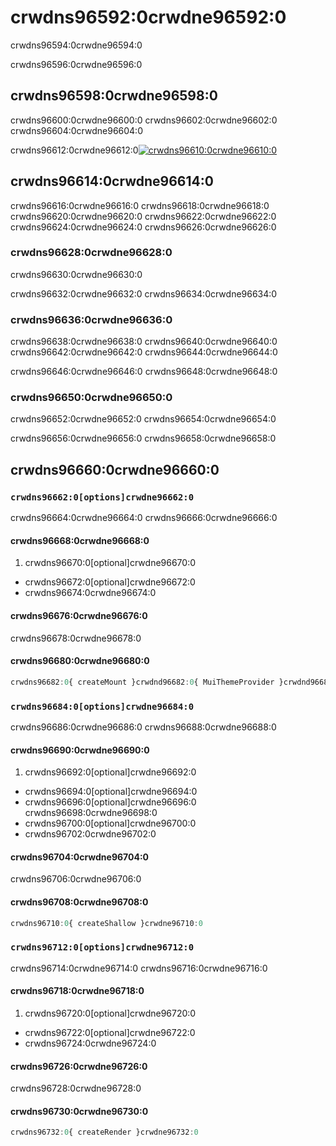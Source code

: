 # crwdns96592:0crwdne96592:0

<p class="description">crwdns96594:0crwdne96594:0</p>

crwdns96596:0crwdne96596:0

## crwdns96598:0crwdne96598:0

crwdns96600:0crwdne96600:0 crwdns96602:0crwdne96602:0 crwdns96604:0crwdne96604:0

crwdns96612:0crwdne96612:0[![crwdns96610:0crwdne96610:0](crwdns96608:0crwdne96608:0)](crwdns96606:0crwdne96606:0)

## crwdns96614:0crwdne96614:0

crwdns96616:0crwdne96616:0 crwdns96618:0crwdne96618:0 crwdns96620:0crwdne96620:0 crwdns96622:0crwdne96622:0 crwdns96624:0crwdne96624:0 crwdns96626:0crwdne96626:0

### crwdns96628:0crwdne96628:0

crwdns96630:0crwdne96630:0

crwdns96632:0crwdne96632:0 crwdns96634:0crwdne96634:0

### crwdns96636:0crwdne96636:0

crwdns96638:0crwdne96638:0 crwdns96640:0crwdne96640:0 crwdns96642:0crwdne96642:0 crwdns96644:0crwdne96644:0

crwdns96646:0crwdne96646:0 crwdns96648:0crwdne96648:0

### crwdns96650:0crwdne96650:0

crwdns96652:0crwdne96652:0 crwdns96654:0crwdne96654:0

crwdns96656:0crwdne96656:0 crwdns96658:0crwdne96658:0

## crwdns96660:0crwdne96660:0

### `crwdns96662:0[options]crwdne96662:0`

crwdns96664:0crwdne96664:0 crwdns96666:0crwdne96666:0

#### crwdns96668:0crwdne96668:0

1. crwdns96670:0[optional]crwdne96670:0 
  - crwdns96672:0[optional]crwdne96672:0
  - crwdns96674:0crwdne96674:0

#### crwdns96676:0crwdne96676:0

crwdns96678:0crwdne96678:0

#### crwdns96680:0crwdne96680:0

```jsx
crwdns96682:0{ createMount }crwdnd96682:0{ MuiThemeProvider }crwdnd96682:0{ children }crwdnd96682:0{ main: '#fff' }crwdnd96682:0{children}crwdne96682:0
```

### `crwdns96684:0[options]crwdne96684:0`

crwdns96686:0crwdne96686:0 crwdns96688:0crwdne96688:0

#### crwdns96690:0crwdne96690:0

1. crwdns96692:0[optional]crwdne96692:0 
  - crwdns96694:0[optional]crwdne96694:0
  - crwdns96696:0[optional]crwdne96696:0 crwdns96698:0crwdne96698:0
  - crwdns96700:0[optional]crwdne96700:0
  - crwdns96702:0crwdne96702:0

#### crwdns96704:0crwdne96704:0

crwdns96706:0crwdne96706:0

#### crwdns96708:0crwdne96708:0

```jsx
crwdns96710:0{ createShallow }crwdne96710:0
```

### `crwdns96712:0[options]crwdne96712:0`

crwdns96714:0crwdne96714:0 crwdns96716:0crwdne96716:0

#### crwdns96718:0crwdne96718:0

1. crwdns96720:0[optional]crwdne96720:0 
  - crwdns96722:0[optional]crwdne96722:0
  - crwdns96724:0crwdne96724:0

#### crwdns96726:0crwdne96726:0

crwdns96728:0crwdne96728:0

#### crwdns96730:0crwdne96730:0

```jsx
crwdns96732:0{ createRender }crwdne96732:0
```